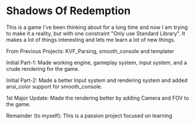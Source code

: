 # Shadows Of Redemption
 
This is a game I've been thinking about for a long time and now I am trying to make it a reality, but with one constraint "Only use Standard Library". It makes a lot of things interesting and lets me learn a lot of new things. 

From Previous Projects: KVF_Parsing, smooth_console and templater 

Initial Part-1: Made working engine, gameplay system, input system, and a crude rendering for the game.

Initial Part-2: Made a better Input system and rendering system and added ansi_color support for smooth_console.

1st Major Update: Made the rendering better by adding Camera and FOV to the game.

Remainder (to myself): This is a passion project focused on learning
